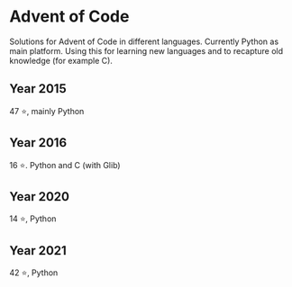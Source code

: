 # Advent of Code
Solutions for Advent of Code in different languages. Currently Python as main platform. Using this for learning new languages and to recapture old knowledge (for example C).


## Year 2015
47 ⭐, mainly Python

## Year 2016
16 ⭐. Python and C (with Glib)

## Year 2020
14 ⭐, Python

## Year 2021
42 ⭐, Python
